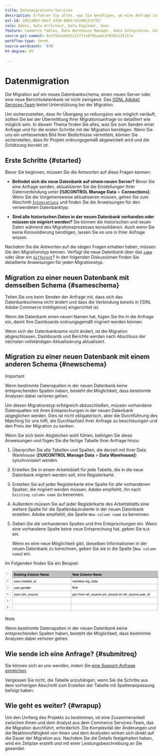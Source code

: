 ```yaml
---
title: Datenmigrations-Services
description: Erfahren Sie alles, was Sie benötigen, um eine Anfrage zu senden und mit der Migration zu beginnen.
exl-id: 105cd003-98ef-4358-80b9-b3190c2c57b7
role: Admin, Data Architect, Data Engineer, User
feature: Commerce Tables, Data Warehouse Manager, Data Integration, Data Import/Export
source-git-commit: 6e2f9e4a9e91212771e6f6baa8c2f8101125217a
workflow-type: tm+mt
source-wordcount: '676'
ht-degree: 0%

---
```


# Datenmigration

Die Migration auf ein neues Datenbankschema, einen neuen Server oder eine neue Berichtsdatenbank ist nicht zwingend. Das [[!DNL Adobe] Services-Team](https://experienceleague.adobe.com/docs/commerce-knowledge-base/kb/troubleshooting/miscellaneous/mbi-service-policies.html) bietet Unterstützung bei der Migration.

Um sicherzustellen, dass Ihr Übergang so reibungslos wie möglich verläuft, sollten Sie bei der Übermittlung Ihrer Migrationsanfrage so detailliert wie möglich sein. In diesem Thema finden Sie alles, was Sie zum Senden einer Anfrage und für die ersten Schritte mit der Migration benötigen. Wenn Sie uns ein umfassendes Bild Ihrer Bedürfnisse vermitteln, können Sie sicherstellen, dass Ihr Projekt ordnungsgemäß abgewickelt wird und die Schätzung korrekt ist.

## Erste Schritte {#started}

Bevor Sie beginnen, müssen Sie die Antworten auf diese Fragen kennen:

* **Befindet sich die neue Datenbank auf einem neuen Server?** Bevor Sie eine Anfrage senden, aktualisieren Sie die Einstellungen Ihrer Datenverbindung unter **[!UICONTROL Manage Data** > **Connections]**. Wenn Sie die Vorgehensweise aktualisieren müssen, gehen Sie zum Abschnitt [`Integrations`](../integrations/integrations.md) und finden Sie die Anweisungen für den verwendeten Datenbanktyp.

* **Sind alle historischen Daten in der neuen Datenbank vorhanden oder müssen sie migriert werden?** Sie können die historischen und neuen Daten während des Migrationsprozesses konsolidieren. Auch wenn Sie keine Konsolidierung benötigen, lassen Sie es uns in Ihrer Anfrage wissen.

Nachdem Sie die Antworten auf die obigen Fragen erhalten haben, müssen Sie den Migrationstyp kennen. Verfügt die neue Datenbank über das [`same`](#sameschema) oder über ein [`different`](#newschema)? In den folgenden Diskussionen finden Sie detaillierte Anweisungen für jeden Migrationstyp.

## Migration zu einer neuen Datenbank mit demselben Schema {#sameschema}

Teilen Sie uns beim Senden der Anfrage mit, dass sich das Datenbankschema nicht ändert und dass die Verbindung bereits in [!DNL Adobe Commerce Intelligence] eingerichtet ist.

Wenn die Datenbank einen neuen Namen hat, fügen Sie ihn in die Anfrage ein, damit Ihre Dashboards ordnungsgemäß migriert werden können.

Wenn sich der Datenbankname nicht ändert, ist die Migration abgeschlossen. Dashboards und Berichte werden nach Abschluss der nächsten vollständigen Aktualisierung aktualisiert.

## Migration zu einer neuen Datenbank mit einem anderen Schema {#newschema}

>[!IMPORTANT]
>
>Wenn bestimmte Datenspalten in der neuen Datenbank keine entsprechenden Spalten haben, besteht die Möglichkeit, dass bestimmte Analysen dabei verloren gehen.

Um diesen Migrationstyp erfolgreich abzuschließen, müssen vorhandene Datenspalten mit ihren Entsprechungen in der neuen Datenbank abgeglichen werden. Dies ist nicht obligatorisch, aber die Durchführung des Matching für uns hilft, die Durchlaufzeit Ihrer Anfrage zu beschleunigen und den Preis der Migration zu senken.

Wenn Sie sich beim Abgleichen wohl fühlen, befolgen Sie diese Anweisungen und fügen Sie die fertige Tabelle Ihrer Anfrage hinzu:

1. Überprüfen Sie alle Tabellen und Spalten, die derzeit mit Ihrer Data Warehouse (**[!UICONTROL Manage Data** > **Data Warehouse]**) synchronisiert werden.

1. Erstellen Sie in einem Arbeitsblatt für jede Tabelle, die in die neue Datenbank migriert werden soll, eine Registerkarte.

1. Erstellen Sie auf jeder Registerkarte eine Spalte für alle vorhandenen Spalten, die migriert werden müssen. Adobe empfiehlt, ihn nach `Existing column name` zu benennen.

1. Außerdem müssen Sie auf jeder Registerkarte des Arbeitsblatts eine weitere Spalte für die Spaltenäquivalente in der neuen Datenbank erstellen. Adobe empfiehlt, die Spalte `New column name` zu benennen.

1. Geben Sie die vorhandenen Spalten und ihre Entsprechungen ein. Wenn eine vorhandene Spalte keine neue Entsprechung hat, geben Sie `N/A` ein.

   Wenn es eine neue Möglichkeit gibt, dieselben Informationen in der neuen Datenbank zu berechnen, geben Sie sie in die Spalte [`New column name`] ein.

Im Folgenden finden Sie ein Beispiel:

![](../../../assets/Migration_Spreadsheet.png)

>[!NOTE]
>
>Wenn bestimmte Datenspalten in der neuen Datenbank keine entsprechenden Spalten haben, besteht die Möglichkeit, dass bestimmte Analysen dabei verloren gehen.

## Wie sende ich eine Anfrage? {#submitreq}

Sie können sich an uns wenden, indem Sie [eine Support-Anfrage einreichen](https://experienceleague.adobe.com/docs/commerce-knowledge-base/kb/troubleshooting/miscellaneous/mbi-service-policies.html).

Vergessen Sie nicht, die Tabelle anzuhängen, wenn Sie die Schritte aus dem vorherigen Abschnitt zum Erstellen der Tabelle mit Spaltenanpassung befolgt haben.

## Wie geht es weiter? {#wrapup}

Um den Umfang des Projekts zu bestimmen, ist eine Zusammenarbeit zwischen Ihnen und dem Analyst aus dem Commerce Services-Team, das die Migration durchführt, erforderlich. Die Komplexität der Änderungen und die Reaktionsfähigkeit von Ihnen und dem Analysten wirken sich direkt auf die Dauer der Migration aus. Nachdem Sie die Details festgehalten haben, wird ein Zeitplan erstellt und mit einer Leistungsbeschreibung an Sie gesendet.
